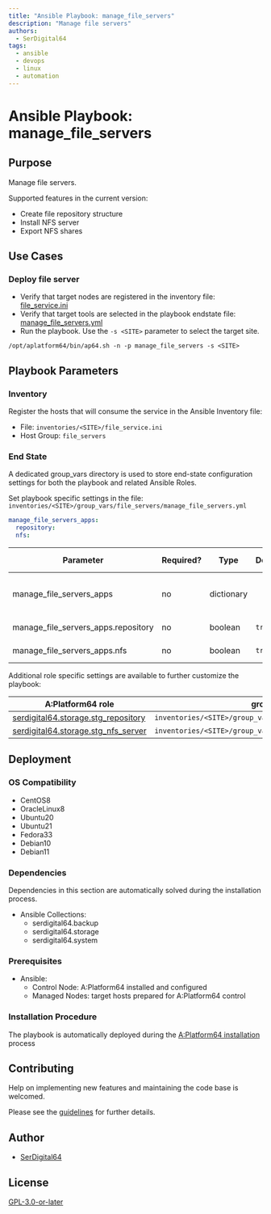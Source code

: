 ```yaml
---
title: "Ansible Playbook: manage_file_servers"
description: "Manage file servers"
authors:
  - SerDigital64
tags:
  - ansible
  - devops
  - linux
  - automation
---
```


# Ansible Playbook: manage_file_servers

## Purpose

Manage file servers.

Supported features in the current version:

- Create file repository structure
- Install NFS server
- Export NFS shares

## Use Cases

### Deploy file server

- Verify that target nodes are registered in the inventory file: [file_service.ini](#inventory)
- Verify that target tools are selected in the playbook endstate file: [manage_file_servers.yml](#end-state)
- Run the playbook. Use the `-s <SITE>` parameter to select the target site.

```shell
/opt/aplatform64/bin/ap64.sh -n -p manage_file_servers -s <SITE>
```

## Playbook Parameters

### Inventory

Register the hosts that will consume the service in the Ansible Inventory file:

- File: `inventories/<SITE>/file_service.ini`
- Host Group: `file_servers`

### End State

A dedicated group_vars directory is used to store end-state configuration settings for both the playbook and related Ansible Roles.

Set playbook specific settings in the file: `inventories/<SITE>/group_vars/file_servers/manage_file_servers.yml`

```yaml
manage_file_servers_apps:
  repository:
  nfs:
```

| Parameter                           | Required? | Type       | Default | Purpose / Value                           |
| ----------------------------------- | --------- | ---------- | ------- | ----------------------------------------- |
| manage_file_servers_apps            | no        | dictionary |         | Define what applications will be deployed |
| manage_file_servers_apps.repository | no        | boolean    | `true`  | Deploy the application?                   |
| manage_file_servers_apps.nfs        | no        | boolean    | `true`  | Deploy the application?                   |

Additional role specific settings are available to further customize the playbook:

| A:Platform64 role                                                                 | group_vars file                                                 |
| --------------------------------------------------------------------------------- | --------------------------------------------------------------- |
| [serdigital64.storage.stg_repository](../roles/stg_repository.md#role-parameters) | `inventories/<SITE>/group_vars/file_servers/stg_repository.yml` |
| [serdigital64.storage.stg_nfs_server](../roles/stg_nfs_server.md#role-parameters) | `inventories/<SITE>/group_vars/file_servers/stg_nfs_server.yml` |

## Deployment

### OS Compatibility

- CentOS8
- OracleLinux8
- Ubuntu20
- Ubuntu21
- Fedora33
- Debian10
- Debian11

### Dependencies

Dependencies in this section are automatically solved during the installation process.

- Ansible Collections:
  - serdigital64.backup
  - serdigital64.storage
  - serdigital64.system

### Prerequisites

- Ansible:
  - Control Node: A:Platform64 installed and configured
  - Managed Nodes: target hosts prepared for A:Platform64 control

### Installation Procedure

The playbook is automatically deployed during the [A:Platform64 installation](/#installation) process

## Contributing

Help on implementing new features and maintaining the code base is welcomed.

Please see the [guidelines](../contributing/guidelines.md) for further details.

## Author

- [SerDigital64](https://serdigital64.github.io/)

## License

[GPL-3.0-or-later](https://www.gnu.org/licenses/gpl-3.0.txt)
